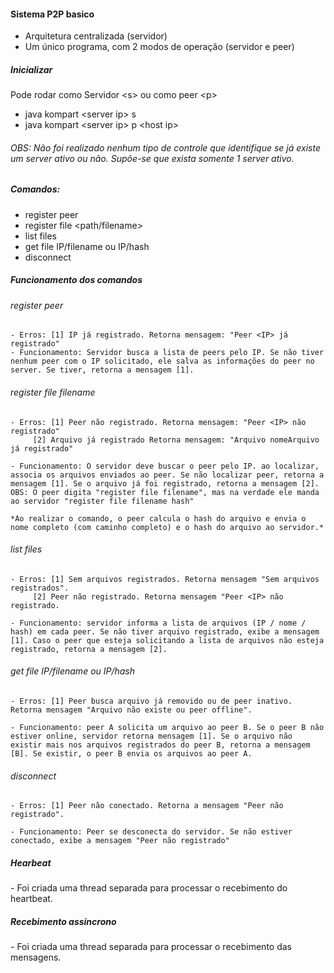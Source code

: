 <h4>Sistema P2P basico</h4>

- Arquitetura centralizada (servidor)
- Um único programa, com 2 modos de operação (servidor e peer)

<h5>Inicializar</h5>

Pode rodar como Servidor \<s\> ou como peer \<p\>
- java kompart \<server ip\> s
- java kompart \<server ip\> p \<host ip\>

<h6>OBS: Não foi realizado nenhum tipo de controle que identifique se já existe um server ativo ou não. Supõe-se que exista somente 1 server ativo.</h6>

<h5>Comandos:</h5>

- register peer
- register file \<path/filename\>
- list files
- get file IP/filename ou IP/hash
- disconnect

<h5>Funcionamento dos comandos</h5>

<h6>register peer</h6>

	- Erros: [1] IP já registrado. Retorna mensagem: "Peer <IP> já registrado"
	- Funcionamento: Servidor busca a lista de peers pelo IP. Se não tiver nenhum peer com o IP solicitado, ele salva as informações do peer no server. Se tiver, retorna a mensagem [1].
	
<h6>register file filename</h6>

	- Erros: [1] Peer não registrado. Retorna mensagem: "Peer <IP> não registrado"
		 [2] Arquivo já registrado Retorna mensagem: "Arquivo nomeArquivo já registrado"
	
	- Funcionamento: O servidor deve buscar o peer pelo IP. ao localizar, associa os arquivos enviados ao peer. Se não localizar peer, retorna a mensagem [1]. Se o arquivo já foi registrado, retorna a mensagem [2]. OBS: O peer digita "register file filename", mas na verdade ele manda ao servidor "register file filename hash"
	
	*Ao realizar o comando, o peer calcula o hash do arquivo e envia o nome completo (com caminho completo) e o hash do arquivo ao servidor.*
	
<h6>list files</h6>

	- Erros: [1] Sem arquivos registrados. Retorna mensagem "Sem arquivos registrados".
		 [2] Peer não registrado. Retorna mensagem "Peer <IP> não registrado.
	
	- Funcionamento: servidor informa a lista de arquivos (IP / nome / hash) em cada peer. Se não tiver arquivo registrado, exibe a mensagem [1]. Caso o peer que esteja solicitando a lista de arquivos não esteja registrado, retorna a mensagem [2].

<h6>get file IP/filename ou IP/hash</h6>

	- Erros: [1] Peer busca arquivo já removido ou de peer inativo. Retorna mensagem "Arquivo não existe ou peer offline".
	
	- Funcionamento: peer A solicita um arquivo ao peer B. Se o peer B não estiver online, servidor retorna mensagem [1]. Se o arquivo não existir mais nos arquivos registrados do peer B, retorna a mensagem [B]. Se existir, o peer B envia os arquivos ao peer A.
	
<h6>disconnect</h6>

	- Erros: [1] Peer não conectado. Retorna a mensagem "Peer não registrado".
	
	- Funcionamento: Peer se desconecta do servidor. Se não estiver conectado, exibe a mensagem "Peer não registrado"


<h5>Hearbeat</h5>
- Foi criada uma thread separada para processar o recebimento do heartbeat.

<h5>Recebimento assincrono</h5>
- Foi criada uma thread separada para processar o recebimento das mensagens.
